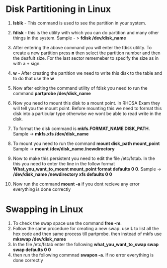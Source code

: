 # Disk Partitioning in Linux 

1. **lsblk** - This command is used to see the partition in your system.
2. **fdisk** - this is the utility with which you can do partition and many other things in the system. Sample - > **fdisk /dev/disk_name**
3. After entering the above command you will enter the fdisk utility. To create a new partition press **n** then select the partition number and then the deafult size. For the last sector rememeber to specify the size as in with a **+** sign.
4. **w** - After creating the partition we need to write this disk to the table and to do that use the **w**
5. Now after exiting the command utility of fdisk you need to run the command **partprobe /dev/disk_name**
 
6.  Now you need to mount this disk to a mount point. In RHCSA Exam they will tell you the mount point. Before mounting this we need to format this disk into a particular type otherwise we wont be able to read write in the disk.

7.  To format the disk command is **mkfs.FORMAT_NAME DISK_PATH**. Sample -> **mkfs.xfs /dev/disk_name**

8.  To mount you need to run the command **mount disk_path mount_point** Sample -> **mount /dev/disk_name /newdirectory**

9.  Now to make this persistent you need to edit the file /etc/fstab. In the this you need to enter the line in the follow format **What_you_want_to_mount mount_point format defaults 0 0**. Sample -> **/dev/disk_name /newdirectory xfs defaults 0 0**
10.  Now run the command **mount -a** if you dont recieve any error everything is done correctly

# Swapping in Linux 

1. To check the swap space use the command **free -m**.
2. Follow the same procedure for creating a new swap. use  **L** to list all the hex code and then same process till partprobe. then instead of mkfs use **mkswap /dev/disk_name**
3. In the file /etc/fstab enter the following **what_you_want_to_swap swap swap defaults 0 0**
4. then run the following commnad **swapon -a**. If no error everything is done correctly 
